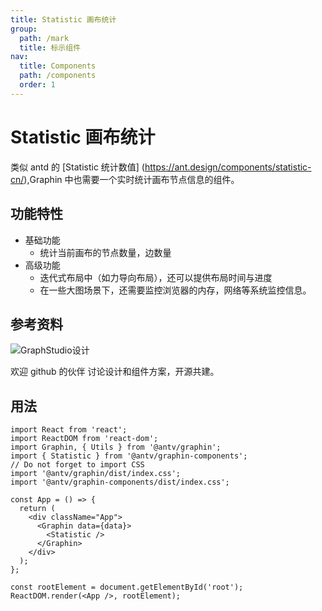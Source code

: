 ```yaml
---
title: Statistic 画布统计
group:
  path: /mark
  title: 标示组件
nav:
  title: Components
  path: /components
  order: 1
---
```


# Statistic 画布统计

类似 antd 的 [Statistic 统计数值] (https://ant.design/components/statistic-cn/),Graphin 中也需要一个实时统计画布节点信息的组件。

## 功能特性

- 基础功能
  - 统计当前画布的节点数量，边数量
- 高级功能
  - 迭代式布局中（如力导向布局），还可以提供布局时间与进度
  - 在一些大图场景下，还需要监控浏览器的内存，网络等系统监控信息。

## 参考资料

![GraphStudio设计](https://gw.alipayobjects.com/mdn/rms_402c1a/afts/img/A*xiXPRJAq3S4AAAAAAAAAAAAAARQnAQ)

欢迎 github 的伙伴 讨论设计和组件方案，开源共建。

## 用法

```tsx | pure
import React from 'react';
import ReactDOM from 'react-dom';
import Graphin, { Utils } from '@antv/graphin';
import { Statistic } from '@antv/graphin-components';
// Do not forget to import CSS
import '@antv/graphin/dist/index.css';
import '@antv/graphin-components/dist/index.css';

const App = () => {
  return (
    <div className="App">
      <Graphin data={data}>
        <Statistic />
      </Graphin>
    </div>
  );
};

const rootElement = document.getElementById('root');
ReactDOM.render(<App />, rootElement);
```
